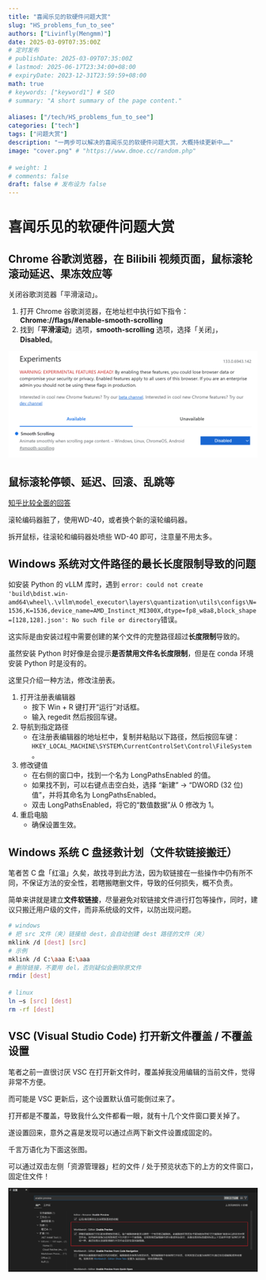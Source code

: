 ```yaml
---
title: "喜闻乐见的软硬件问题大赏"
slug: "HS_problems_fun_to_see"
authors: ["Livinfly(Mengmm)"]
date: 2025-03-09T07:35:00Z
# 定时发布
# publishDate: 2025-03-09T07:35:00Z
# lastmod: 2025-06-17T23:34:00+08:00
# expiryDate: 2023-12-31T23:59:59+08:00
math: true
# keywords: ["keyword1"] # SEO
# summary: "A short summary of the page content."

aliases: ["/tech/HS_problems_fun_to_see"]
categories: ["tech"]
tags: ["问题大赏"]
description: "一两步可以解决的喜闻乐见的软硬件问题大赏，大概持续更新中……"
image: "cover.png" # "https://www.dmoe.cc/random.php"

# weight: 1
# comments: false
draft: false # 发布设为 false
---
```


# 喜闻乐见的软硬件问题大赏



## Chrome 谷歌浏览器，在 Bilibili 视频页面，鼠标滚轮滚动延迟、果冻效应等

关闭谷歌浏览器「平滑滚动」。

1.   打开 Chrome 谷歌浏览器，在地址栏中执行如下指令： **Chrome://flags/#enable-smooth-scrolling**
2.   找到「**平滑滚动**」选项，**smooth-scrolling** 选项，选择「关闭」，**Disabled**。

![smooth-scrolling 选项](HS_problems_fun_to_see.assets/image-20250309152015073.png)

## 鼠标滚轮停顿、延迟、回滚、乱跳等

[知乎比较全面的回答](https://www.zhihu.com/question/41680058/answer/2720712055)

滚轮编码器脏了，使用WD-40，或者换个新的滚轮编码器。

拆开鼠标，往滚轮和编码器处喷些 WD-40 即可，注意量不用太多。

## Windows 系统对文件路径的最长长度限制导致的问题

如安装 Python 的 vLLM 库时，遇到 `error: could not create 'build\bdist.win-amd64\wheel\.\vllm\model_executor\layers\quantization\utils\configs\N=1536,K=1536,device_name=AMD_Instinct_MI300X,dtype=fp8_w8a8,block_shape=[128,128].json': No such file or directory`错误。

这实际是由安装过程中需要创建的某个文件的完整路径超过**长度限制**导致的。

虽然安装 Python 时好像是会提示**是否禁用文件名长度限制**，但是在 conda 环境安装 Python 时是没有的。

这里只介绍一种方法，修改注册表。
1. 打开注册表编辑器
    - 按下 Win + R 键打开“运行”对话框。
    - 输入 regedit 然后按回车键。
2. 导航到指定路径
    - 在注册表编辑器的地址栏中，复制并粘贴以下路径，然后按回车键：`HKEY_LOCAL_MACHINE\SYSTEM\CurrentControlSet\Control\FileSystem`。
3. 修改键值
    - 在右侧的窗口中，找到一个名为 LongPathsEnabled 的值。
    - 如果找不到，可以右键点击空白处，选择 “新建” -> “DWORD (32 位) 值”，并将其命名为 LongPathsEnabled。
    - 双击 LongPathsEnabled，将它的“数值数据”从 0 修改为 1。
4. 重启电脑
    - 确保设置生效。

## Windows 系统 C 盘拯救计划（文件软链接搬迁）

笔者苦 C 盘「红温」久矣，故找寻到此方法，因为软链接在一些操作中仍有所不同，不保证方法的安全性，若瞎搬瞎删文件，导致的任何损失，概不负责。

简单来讲就是建立**文件软链接**，尽量避免对软链接文件进行打包等操作，同时，建议只搬迁用户级的文件，而非系统级的文件，以防出现问题。

```sh
# windows
# 把 src 文件（夹）链接给 dest，会自动创建 dest 路径的文件（夹）
mklink /d [dest] [src]
# 示例
mklink /d C:\aaa E:\aaa
# 删除链接，不要用 del，否则疑似会删除原文件
rmdir [dest]

# linux
ln –s [src] [dest]
rm -rf [dest]
```

## VSC (Visual Studio Code) 打开新文件覆盖 / 不覆盖设置

笔者之前一直很讨厌 VSC 在打开新文件时，覆盖掉我没用编辑的当前文件，觉得非常不方便。

而可能是 VSC 更新后，这个设置默认值可能倒过来了。

打开都是不覆盖，导致我什么文件都看一眼，就有十几个文件窗口要关掉了。

遂设置回来，意外之喜是发现可以通过点两下新文件设置成固定的。

千言万语化为下面这张图。

可以通过双击左侧「资源管理器」栏的文件 / 处于预览状态下的上方的文件窗口，固定住文件！

![vsc_editor_preview](HS_problems_fun_to_see.assets/vsc_editor_preview.png)

